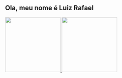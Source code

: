 ## Ola, meu nome é Luiz Rafael

<div>
  <a href="https://github.com/dev-ortex">
  <img height="180em" src="https://github-readme-stats.vercel.app/api?username=dev-ortex&show_icons=true&theme=dark"/>
  <img height="180em" src="https://github-readme-stats.vercel.app/api/top-langs/?username=dev-ortex&layout=compact&theme=dark"/>
</div>
